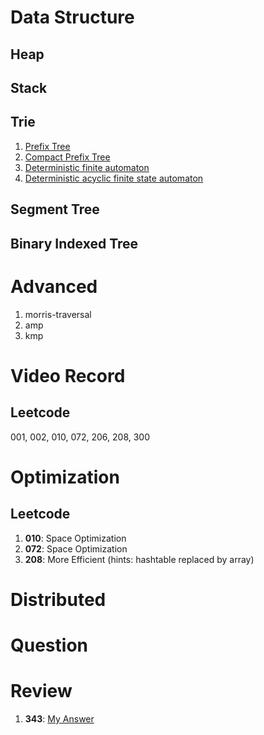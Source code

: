 # Data Structure

## Heap

## Stack

## Trie

1. [Prefix Tree](https://en.wikipedia.org/wiki/Trie)
2. [Compact Prefix Tree](https://en.wikipedia.org/wiki/Radix_tree)
3. [Deterministic finite automaton](https://en.wikipedia.org/wiki/Deterministic_finite_automaton)
4. [Deterministic acyclic finite state automaton](https://en.wikipedia.org/wiki/Deterministic_acyclic_finite_state_automaton)

## Segment Tree

## Binary Indexed Tree

# Advanced

1. morris-traversal
2. amp
3. kmp

# Video Record

## Leetcode

001, 002, 010, 072, 206, 208, 300

# Optimization

## Leetcode

1. __010__: Space Optimization
2. __072__: Space Optimization
3. __208__: More Efficient (hints: hashtable replaced by array)

# Distributed

# Question

# Review

1. __343__: [My Answer](https://leetcode.com/discuss/98548/shortest-answer-for-integer-break)
